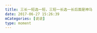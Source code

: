 ```yaml
---
title: 三长一短选一短，三短一长选一长后面是神马
date: 2017-06-27 15:26:39
mCategories: [说说]
type: moment
---
```


<div id="pics-20170627152639"></div>

<script>
var data = [
    {"link": "2017-06-27_000000.jpeg", "type": "shuoshuo"}
];
picsRender(data, "pics-20170627152639");
</script>

